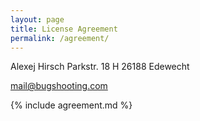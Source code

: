 ```yaml
---
layout: page
title: License Agreement
permalink: /agreement/
---
```


Alexej Hirsch
Parkstr. 18 H
26188 Edewecht

<mail@bugshooting.com>

{% include agreement.md %}
